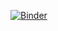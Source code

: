 [![Binder](https://mybinder.org/badge_logo.svg)](https://mybinder.org/v2/gh/alanbato/aprendizaje_automatic/master)
